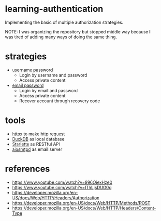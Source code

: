 # learning-authentication
Implementing the basic of multiple authorization strategies.  

NOTE: I was organizing the repository but stopped middle way because I was tired of adding many ways of doing the same thing.

# strategies
- [username password](./username_password/README.md)
    - Login by username and password
    - Access private content
- [email password](./email_password/README.md)
    - Login by email and password
    - Access private content
    - Recover account through recovery code

# tools
- [httpx](https://www.python-httpx.org/) to make http request
- [DuckDB](https://duckdb.org/) as local database
- [Starlette](https://www.starlette.io/) as RESTful API
- [aiosmtpd](https://aiosmtpd.aio-libs.org/en/latest/) as email server

# references
- https://www.youtube.com/watch?v=996OiexHze0
- https://www.youtube.com/watch?v=IThLjsDUG0g
- https://developer.mozilla.org/en-US/docs/Web/HTTP/Headers/Authorization
- https://developer.mozilla.org/en-US/docs/Web/HTTP/Methods/POST
- https://developer.mozilla.org/en-US/docs/Web/HTTP/Headers/Content-Type
